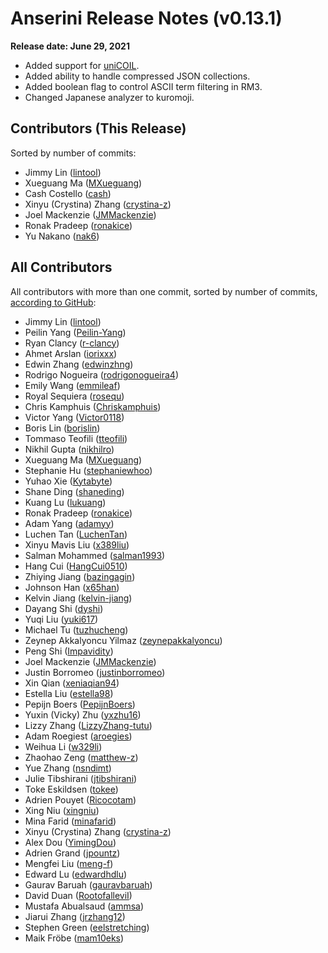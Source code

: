 # Anserini Release Notes (v0.13.1)

**Release date: June 29, 2021**

+ Added support for [uniCOIL](https://arxiv.org/abs/2106.14807).
+ Added ability to handle compressed JSON collections.
+ Added boolean flag to control ASCII term filtering in RM3.
+ Changed Japanese analyzer to kuromoji. 
 
## Contributors (This Release)

Sorted by number of commits:

+ Jimmy Lin ([lintool](https://github.com/lintool))
+ Xueguang Ma ([MXueguang](https://github.com/MXueguang))
+ Cash Costello ([cash](https://github.com/cash))
+ Xinyu (Crystina) Zhang ([crystina-z](https://github.com/crystina-z))
+ Joel Mackenzie ([JMMackenzie](https://github.com/JMMackenzie))
+ Ronak Pradeep ([ronakice](https://github.com/ronakice))
+ Yu Nakano ([nak6](https://github.com/nak6))

## All Contributors

All contributors with more than one commit, sorted by number of commits, [according to GitHub](https://github.com/castorini/Anserini/graphs/contributors):

+ Jimmy Lin ([lintool](https://github.com/lintool))
+ Peilin Yang ([Peilin-Yang](https://github.com/Peilin-Yang))
+ Ryan Clancy ([r-clancy](https://github.com/r-clancy))
+ Ahmet Arslan ([iorixxx](https://github.com/iorixxx))
+ Edwin Zhang ([edwinzhng](https://github.com/edwinzhng))
+ Rodrigo Nogueira ([rodrigonogueira4](https://github.com/rodrigonogueira4))
+ Emily Wang ([emmileaf](https://github.com/emmileaf))
+ Royal Sequiera ([rosequ](https://github.com/rosequ))
+ Chris Kamphuis ([Chriskamphuis](https://github.com/Chriskamphuis))
+ Victor Yang ([Victor0118](https://github.com/Victor0118))
+ Boris Lin ([borislin](https://github.com/borislin))
+ Tommaso Teofili ([tteofili](https://github.com/tteofili))
+ Nikhil Gupta ([nikhilro](https://github.com/nikhilro))
+ Xueguang Ma ([MXueguang](https://github.com/MXueguang))
+ Stephanie Hu ([stephaniewhoo](https://github.com/stephaniewhoo))
+ Yuhao Xie ([Kytabyte](https://github.com/Kytabyte))
+ Shane Ding ([shaneding](https://github.com/shaneding))
+ Kuang Lu ([lukuang](https://github.com/lukuang))
+ Ronak Pradeep ([ronakice](https://github.com/ronakice))
+ Adam Yang ([adamyy](https://github.com/adamyy))
+ Luchen Tan ([LuchenTan](https://github.com/LuchenTan))
+ Xinyu Mavis Liu ([x389liu](https://github.com/x389liu))
+ Salman Mohammed ([salman1993](https://github.com/salman1993))
+ Hang Cui ([HangCui0510](https://github.com/HangCui0510))
+ Zhiying Jiang ([bazingagin](https://github.com/bazingagin))
+ Johnson Han ([x65han](https://github.com/x65han))
+ Kelvin Jiang ([kelvin-jiang](https://github.com/kelvin-jiang))
+ Dayang Shi ([dyshi](https://github.com/dyshi))
+ Yuqi Liu ([yuki617](https://github.com/yuki617))
+ Michael Tu ([tuzhucheng](https://github.com/tuzhucheng))
+ Zeynep Akkalyoncu Yilmaz ([zeynepakkalyoncu](https://github.com/zeynepakkalyoncu))
+ Peng Shi ([Impavidity](https://github.com/Impavidity))
+ Joel Mackenzie ([JMMackenzie](https://github.com/JMMackenzie))
+ Justin Borromeo ([justinborromeo](https://github.com/justinborromeo))
+ Xin Qian ([xeniaqian94](https://github.com/xeniaqian94))
+ Estella Liu ([estella98](https://github.com/estella98))
+ Pepijn Boers ([PepijnBoers](https://github.com/PepijnBoers))
+ Yuxin (Vicky) Zhu ([yxzhu16](https://github.com/yxzhu16))
+ Lizzy Zhang ([LizzyZhang-tutu](https://github.com/LizzyZhang-tutu))
+ Adam Roegiest ([aroegies](https://github.com/aroegies))
+ Weihua Li ([w329li](https://github.com/w329li))
+ Zhaohao Zeng ([matthew-z](https://github.com/matthew-z))
+ Yue Zhang ([nsndimt](https://github.com/nsndimt))
+ Julie Tibshirani ([jtibshirani](https://github.com/jtibshirani))
+ Toke Eskildsen ([tokee](https://github.com/tokee))
+ Adrien Pouyet ([Ricocotam](https://github.com/Ricocotam))
+ Xing Niu ([xingniu](https://github.com/xingniu))
+ Mina Farid ([minafarid](https://github.com/minafarid))
+ Xinyu (Crystina) Zhang ([crystina-z](https://github.com/crystina-z))
+ Alex Dou ([YimingDou](https://github.com/YimingDou))
+ Adrien Grand ([jpountz](https://github.com/jpountz))
+ Mengfei Liu ([meng-f](https://github.com/meng-f))
+ Edward Lu ([edwardhdlu](https://github.com/edwardhdlu))
+ Gaurav Baruah ([gauravbaruah](https://github.com/gauravbaruah))
+ David Duan ([RootofalleviI](https://github.com/RootofalleviI))
+ Mustafa Abualsaud ([ammsa](https://github.com/ammsa))
+ Jiarui Zhang ([jrzhang12](https://github.com/jrzhang12))
+ Stephen Green ([eelstretching](https://github.com/eelstretching))
+ Maik Fröbe ([mam10eks](https://github.com/mam10eks))